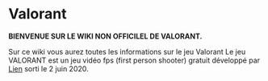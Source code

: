 # Valorant

**BIENVENUE SUR LE WIKI NON OFFICILEL DE VALORANT.**

Sur ce wiki vous aurez toutes les informations sur le jeu Valorant
Le jeu VALORANT est un jeu vidéo fps (first person shooter) gratuit développé par [Lien](https://www.riotgames.com/fr "Riot Games") sorti le 2 juin 2020.
